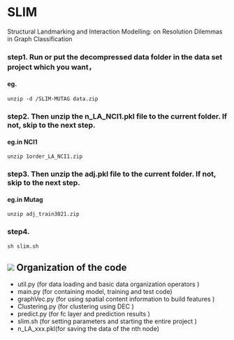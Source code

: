 # SLIM
Structural Landmarking and Interaction Modelling: on Resolution Dilemmas in Graph Classification

### step1. Run or put the decompressed data folder in the data set project which you want，

#### eg.
    unzip -d /SLIM-MUTAG data.zip

### step2. Then unzip the n_LA_NCI1.pkl file to the current folder. If not, skip to the next step. 

#### eg.in NCI1

    unzip 1order_LA_NCI1.zip
### step3. Then unzip the adj.pkl file to the current folder. If not, skip to the next step. 

#### eg.in Mutag

    unzip adj_train3021.zip
### step4. 
    sh slim.sh


![](https://github.com/Avigdor1231/SLIM/blob/master/SLIM-MUTAG/lib/test.jpg)
Organization of the code
------
* util.py (for data loading and basic data organization operators )
* main.py (for containing model, training and test code)
* graphVec.py (for using spatial content information to build features )
* Clustering.py (for clustering using DEC )
* predict.py (for fc layer and prediction results )
* slim.sh (for setting parameters and starting the entire project )
* n_LA_xxx.pkl(for saving the data of the nth node) 


